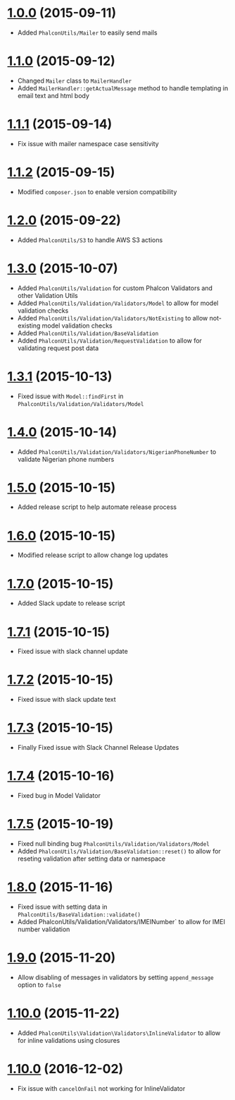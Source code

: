 # [1.0.0](https://bitbucket.org/cottacush/phalcon-utils/src/f392c7569e523dc85f36e80300b32c01a7e9647a/?at=v1.0.0) (2015-09-11)
- Added `PhalconUtils/Mailer` to easily send mails

# [1.1.0](https://bitbucket.org/cottacush/phalcon-utils/src/4da5f8d8a539fc35277ccdf11a2ccdb239fb792f/?at=1.1.0) (2015-09-12)
- Changed `Mailer` class to `MailerHandler`
- Added `MailerHandler::getActualMessage` method to handle templating in email text and html body

# [1.1.1](https://bitbucket.org/cottacush/phalcon-utils/src/dfab344a7d083058fe0462d267c9eb77f517ec7e/?at=1.1.1) (2015-09-14)
- Fix issue with mailer namespace case sensitivity 

# [1.1.2](https://bitbucket.org/cottacush/phalcon-utils/src/bcedaeb787dd08635ad997d21452c54e95840274/?at=1.1.2) (2015-09-15)
- Modified `composer.json` to enable version compatibility

# [1.2.0](https://bitbucket.org/cottacush/phalcon-utils/src/18e47e8f3f3e5217345362b7f74f2c2c3c92b4d7?at=1.2.0) (2015-09-22)
- Added `PhalconUtils/S3` to handle AWS S3 actions

# [1.3.0](https://bitbucket.org/cottacush/phalcon-utils/src/8bbce471a0d15c3b6192d96251189413cca114bc/?at=1.3.0) (2015-10-07)
- Added `PhalconUtils/Validation` for custom Phalcon Validators and other Validation Utils
- Added `PhalconUtils/Validation/Validators/Model` to allow for model validation checks
- Added `PhalconUtils/Validation/Validators/NotExisting` to allow not-existing model validation checks
- Added `PhalconUtils/Validation/BaseValidation`
- Added `PhalconUtils/Validation/RequestValidation` to allow for validating request post data

# [1.3.1](https://bitbucket.org/cottacush/phalcon-utils/src/1ec7452c7c09c9ed694ad6cd9e69856da49b1921/?at=1.3.1) (2015-10-13)
- Fixed issue with `Model::findFirst` in `PhalconUtils/Validation/Validators/Model`

# [1.4.0](https://bitbucket.org/cottacush/phalcon-utils/src/567f3852e58966daa62e23bae624c1d8b43e42f6/?at=1.4.0) (2015-10-14)
- Added `PhalconUtils/Validation/Validators/NigerianPhoneNumber` to validate Nigerian phone numbers

# [1.5.0](https://bitbucket.org/cottacush/phalcon-utils/src/401a534f1125d2c9d433da12912c0f9545ba8d9a/?at=1.5.0) (2015-10-15)
- Added release script to help automate release process

# [1.6.0](https://bitbucket.org/cottacush/phalcon-utils/src/0de102641434bcc71edd14301550c8c5d3611f95/?at=1.6.0) (2015-10-15)
- Modified release script to allow change log updates

# [1.7.0](https://bitbucket.org/cottacush/phalcon-utils/src/22ce34027e692446302080cfbec994b11abf035d/?at=1.7.0) (2015-10-15)
- Added Slack update to release script

# [1.7.1](https://bitbucket.org/cottacush/phalcon-utils/src/2e32b66fb30ee8baffef8a2a290eb3e2a7921da0/?at=1.7.1) (2015-10-15)
- Fixed issue with slack channel update

# [1.7.2](https://bitbucket.org/cottacush/phalcon-utils/src/cfcedf61b646063f492da547f5fb507753d1939f/?at=1.7.2) (2015-10-15)
- Fixed issue with slack update text

# [1.7.3](https://bitbucket.org/cottacush/phalcon-utils/src/92bbe76b3f4a5ce07350d8aadda12d724f565d21/?at=1.7.3) (2015-10-15)
- Finally Fixed issue with Slack Channel Release Updates

# [1.7.4](https://bitbucket.org/cottacush/phalcon-utils/src/35aa45909a618e9bc8fc943a0d0cb6ab7bf2091d/?at=1.7.4) (2015-10-16)
- Fixed bug in Model Validator

# [1.7.5](https://bitbucket.org/cottacush/phalcon-utils/src/704a161901184018854e785473f68935bb1a822d/?at=1.7.5) (2015-10-19)
- Fixed null binding bug `PhalconUtils/Validation/Validators/Model`
- Added `PhalconUtils/Validation/BaseValidation::reset()` to allow for reseting validation after setting data or namespace

# [1.8.0](https://bitbucket.org/cottacush/phalcon-utils/src/fd30543349a08e1b504fbd51ee2762e10789bf16/?at=1.8.0) (2015-11-16)
- Fixed issue with setting data in `PhalconUtils/BaseValidation::validate()`
- Added PhalconUtils/Validation/Validators/IMEINumber` to allow for IMEI number validation

# [1.9.0](https://bitbucket.org/cottacush/phalcon-utils/src/83c77c3ca0ed269b9716f8f6a86eeb19e6722c2d/?at=1.9.0) (2015-11-20)
- Allow disabling of messages in validators by setting `append_message` option to `false`

# [1.10.0](https://bitbucket.org/cottacush/phalcon-utils/src/4c20cb91547fcbd56b2f1e093586a943239e40d4/?at=1.10.0) (2015-11-22)
- Added `PhalconUtils\Validation\Validators\InlineValidator` to allow for inline validations using closures

# [1.10.0](https://bitbucket.org/cottacush/phalcon-utils/src/4c20cb91547fcbd56b2f1e093586a943239e40d4/?at=1.10.0) (2016-12-02)
- Fix issue with `cancelOnFail` not working for InlineValidator

